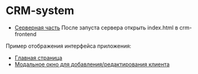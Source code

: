 # CRM-system

- [Серверная часть](./crm-backend/README.md)
После запуста сервера открыть index.html в crm-frontend


Пример отображения интерфейса приложения:
- [Главная страница](./example/main.png)
- [Модальное окно для добавления/редактирования клиента](./example/modal.png)
